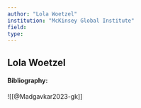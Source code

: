 ```yaml
---
author: "Lola Woetzel"
institution: "McKinsey Global Institute"
field:
type:
---
```


## Lola Woetzel
#### Bibliography:

![[@Madgavkar2023-gk]]